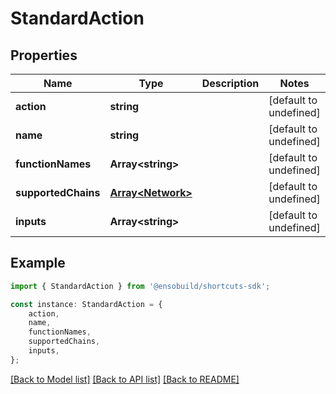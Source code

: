 # StandardAction


## Properties

Name | Type | Description | Notes
------------ | ------------- | ------------- | -------------
**action** | **string** |  | [default to undefined]
**name** | **string** |  | [default to undefined]
**functionNames** | **Array&lt;string&gt;** |  | [default to undefined]
**supportedChains** | [**Array&lt;Network&gt;**](Network.md) |  | [default to undefined]
**inputs** | **Array&lt;string&gt;** |  | [default to undefined]

## Example

```typescript
import { StandardAction } from '@ensobuild/shortcuts-sdk';

const instance: StandardAction = {
    action,
    name,
    functionNames,
    supportedChains,
    inputs,
};
```

[[Back to Model list]](../README.md#documentation-for-models) [[Back to API list]](../README.md#documentation-for-api-endpoints) [[Back to README]](../README.md)
